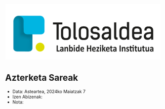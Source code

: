 
![alt text](../2-sistema%20eragileak/image-27.png)

# Azterketa Sareak

- Data: Asteartea, 2024ko Maiatzak 7
- Izen Abizenak:
- Nota: 



